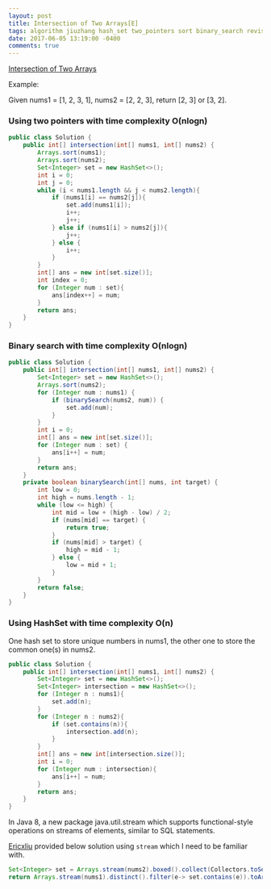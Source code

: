 ```yaml
---
layout: post
title: Intersection of Two Arrays[E]
tags: algorithm jiuzhang hash_set two_pointers sort binary_search revisit
date: 2017-06-05 13:19:00 -0400
comments: true
---
```

<a href="http://www.lintcode.com/en/problem/intersection-of-two-arrays/" target="_blank">Intersection of Two Arrays</a>

Example:

Given nums1 = [1, 2, 3, 1], nums2 = [2, 2, 3], return [2, 3] or [3, 2].

### Using two pointers with time complexity O(nlogn)

```java
public class Solution {
    public int[] intersection(int[] nums1, int[] nums2) {
        Arrays.sort(nums1);
        Arrays.sort(nums2);
        Set<Integer> set = new HashSet<>();
        int i = 0;
        int j = 0;
        while (i < nums1.length && j < nums2.length){
            if (nums1[i] == nums2[j]){
                set.add(nums1[i]);
                i++;
                j++;
            } else if (nums1[i] > nums2[j]){
                j++;
            } else {
                i++;
            }
        }
        int[] ans = new int[set.size()];
        int index = 0;
        for (Integer num : set){
            ans[index++] = num;
        }
        return ans;
    }
}
```

### Binary search with time complexity O(nlogn)

```java
public class Solution {
    public int[] intersection(int[] nums1, int[] nums2) {
        Set<Integer> set = new HashSet<>();
        Arrays.sort(nums2);
        for (Integer num : nums1) {
            if (binarySearch(nums2, num)) {
                set.add(num);
            }
        }
        int i = 0;
        int[] ans = new int[set.size()];
        for (Integer num : set) {
            ans[i++] = num;
        }
        return ans;
    }
    private boolean binarySearch(int[] nums, int target) {
        int low = 0;
        int high = nums.length - 1;
        while (low <= high) {
            int mid = low + (high - low) / 2;
            if (nums[mid] == target) {
                return true;
            }
            if (nums[mid] > target) {
                high = mid - 1;
            } else {
                low = mid + 1;
            }
        }
        return false;
    }
}
```

### Using HashSet with time complexity O(n)

One hash set to store unique numbers in nums1, the other one to store the common one(s) in nums2.

```java
public class Solution {
    public int[] intersection(int[] nums1, int[] nums2) {
        Set<Integer> set = new HashSet<>();
        Set<Integer> intersection = new HashSet<>();
        for (Integer n : nums1){
            set.add(n);
        }
        for (Integer n : nums2){
            if (set.contains(n)){
                intersection.add(n);
            }
        }
        int[] ans = new int[intersection.size()];
        int i = 0;
        for (Integer num : intersection){
            ans[i++] = num; 
        }
        return ans;
    }
}
```

In Java 8, a new package java.util.stream which supports functional-style operations on streams of elements, similar to SQL statements.

[Ericxliu](https://discuss.leetcode.com/user/ericxliu) provided below solution using `stream` which I need to be familiar with.

```java
Set<Integer> set = Arrays.stream(nums2).boxed().collect(Collectors.toSet());
return Arrays.stream(nums1).distinct().filter(e-> set.contains(e)).toArray();
```
